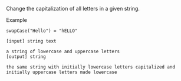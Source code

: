 Change the capitalization of all letters in a given string.

Example

```
swapCase("Hello") = "hELLO"

[input] string text

a string of lowercase and uppercase letters
[output] string

the same string with initially lowercase letters capitalized and initially uppercase letters made lowercase
```
